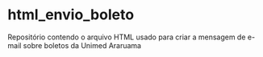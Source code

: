 # html_envio_boleto
Repositório contendo o arquivo HTML usado para criar a mensagem de e-mail sobre boletos da Unimed Araruama
